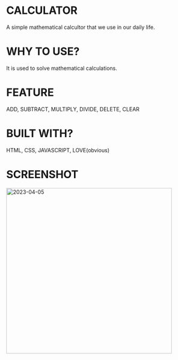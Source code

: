 # CALCULATOR
A simple mathematical calcultor that we use in our daily life.
# WHY TO USE?
It is used to solve mathematical calculations.
# FEATURE
ADD,
SUBTRACT,
MULTIPLY,
DIVIDE,
DELETE,
CLEAR
# BUILT WITH?
HTML, 
CSS, 
JAVASCRIPT, 
LOVE(obvious)
# SCREENSHOT
<img width="440" alt="2023-04-05" src="https://user-images.githubusercontent.com/127377363/230011698-58b8c1d6-ebc1-4941-bddc-6f9b7655f672.png">

